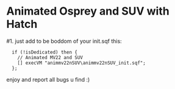 Animated Osprey and SUV with Hatch
==================================


#1.
just add to be boddom of your init.sqf this:

~~~~
  if (!isDedicated) then {
    // Animated MV22 and SUV
    [] execVM "animmv22nSUV\animmv22nSUV_init.sqf";
  };
~~~~

enjoy and report all bugs u find :)
